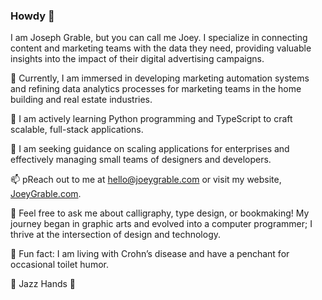 ### Howdy 🤠

I am Joseph Grable, but you can call me Joey. I specialize in connecting content and marketing teams with the data they need, providing valuable insights into the impact of their digital advertising campaigns.

🔭 Currently, I am immersed in developing marketing automation systems and refining data analytics processes for marketing teams in the home building and real estate industries.

🌱 I am actively learning Python programming and TypeScript to craft scalable, full-stack applications.

🤔 I am seeking guidance on scaling applications for enterprises and effectively managing small teams of designers and developers.

📫 pReach out to me at [hello@joeygrable.com](mailto://hello@joeygrable.com) or visit my website, [JoeyGrable.com](https://joeygrable.com).

💬 Feel free to ask me about calligraphy, type design, or bookmaking! My journey began in graphic arts and evolved into a computer programmer; I thrive at the intersection of design and technology.

💩 Fun fact: I am living with Crohn’s disease and have a penchant for occasional toilet humor.

👯 Jazz Hands 👐
